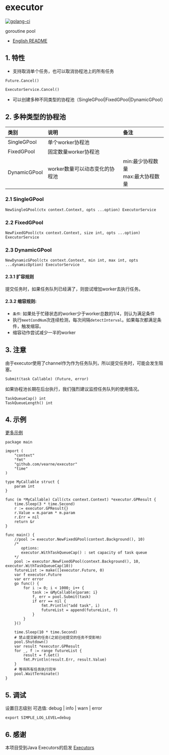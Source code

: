 # executor
[![golang-ci](https://github.com/vearne/executor/actions/workflows/golang-ci.yml/badge.svg)](https://github.com/vearne/executor/actions/workflows/golang-ci.yml)

goroutine pool

* [English README](https://github.com/vearne/executor/blob/master/README_en.md)

## 1. 特性
* 支持取消单个任务，也可以取消协程池上的所有任务
```
Future.Cancel()
```
```
ExecutorService.Cancel()
```

* 可以创建多种不同类型的协程池（SingleGPool|FixedGPool|DynamicGPool）

## 2. 多种类型的协程池
|类别| 说明           | 备注                     |
|:---|:-------------|:-----------------------|
|SingleGPool| 单个worker协程池      |                        |
|FixedGPool| 固定数量worker协程池      |                        |
|DynamicGPool| worker数量可以动态变化的协程池 | min:最少协程数量<br/> max:最大协程数量 |

### 2.1 SingleGPool
```
NewSingleGPool(ctx context.Context, opts ...option) ExecutorService
```

### 2.2 FixedGPool
```
NewFixedGPool(ctx context.Context, size int, opts ...option) ExecutorService
```
### 2.3 DynamicGPool
```
NewDynamicGPool(ctx context.Context, min int, max int, opts ...dynamicOption) ExecutorService
```
#### 2.3.1 扩容规则
提交任务时，如果任务队列已经满了，则尝试增加worker去执行任务。

#### 2.3.2 缩容规则:
* `条件`: 如果处于忙碌状态的worker少于worker总数的1/4，则认为满足条件
* 执行`meetCondNum`次连续检测，每次间隔`detectInterval`。如果每次都满足条件，触发缩容。
* 缩容动作尝试减少一半的worker

## 3. 注意
由于executor使用了channel作为作为任务队列，所以提交任务时，可能会发生阻塞。
```
Submit(task Callable) (Future, error)
```
如果协程池长期在后台执行，我们强烈建议监控任务队列的使用情况。
```
TaskQueueCap() int
TaskQueueLength() int
```

## 4. 示例
[更多示例](https://github.com/vearne/executor/tree/main/example)
```
package main

import (
	"context"
	"fmt"
	"github.com/vearne/executor"
	"time"
)

type MyCallable struct {
	param int
}

func (m *MyCallable) Call(ctx context.Context) *executor.GPResult {
	time.Sleep(3 * time.Second)
	r := executor.GPResult{}
	r.Value = m.param * m.param
	r.Err = nil
	return &r
}

func main() {
	//pool := executor.NewFixedGPool(context.Background(), 10)
	/*
	   options:
	   executor.WithTaskQueueCap() : set capacity of task queue
	*/
	pool := executor.NewFixedGPool(context.Background(), 10, executor.WithTaskQueueCap(10))
	futureList := make([]executor.Future, 0)
	var f executor.Future
	var err error
	go func() {
		for i := 0; i < 1000; i++ {
			task := &MyCallable{param: i}
			f, err = pool.Submit(task)
			if err == nil {
				fmt.Println("add task", i)
				futureList = append(futureList, f)
			}
		}
	}()

	time.Sleep(10 * time.Second)
	# 禁止提交新的任务(之前已经提交的任务不受影响)
	pool.Shutdown()
	var result *executor.GPResult
	for _, f := range futureList {
		result = f.Get()
		fmt.Println(result.Err, result.Value)
	}
	# 等待所有任务执行完毕
	pool.WaitTerminate()
}
```

## 5. 调试
设置日志级别
可选值: debug | info | warn | error
```
export SIMPLE_LOG_LEVEL=debug
```

## 6. 感谢
本项目受到Java Executors的启发
[Executors](https://docs.oracle.com/en/java/javase/11/docs/api/java.base/java/util/concurrent/Executors.html)